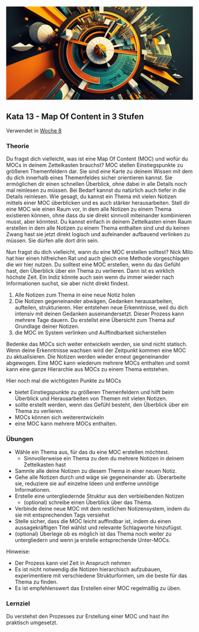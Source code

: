![Kompass](images/woche9.png)

## Kata 13 - Map Of Content in 3 Stufen

Verwendet in [Woche 8](2-1-Woche-8.md)

### Theorie
Du fragst dich vielleicht, was ist eine Map Of Content (MOC) und wofür du MOCs in deinem Zettelkasten brauchst? MOC stellen Einstiegspunkte zu größeren Themenfeldern dar. Sie sind eine Karte zu deinem Wissen mit dem du dich innerhalb eines Themenfeldes sicher orientieren kannst. Sie ermöglichen dir einen schnellen Überblick, ohne dabei in alle Details noch mal reinlesen zu müssen. Bei Bedarf kannst du natürlich auch tiefer in die Details reinlesen. Wie gesagt, du kannst ein Thema mit vielen Notizen mittels einer MOC überblicken und es auch stärker herausarbeiten. Stell dir eine MOC wie einen Raum vor, in dem alle Notizen zu einem Thema existieren können, ohne dass du sie direkt sinnvoll miteinander kombinieren musst, aber könntest. Du kannst einfach in deinem Zettelkasten einen Raum erstellen in dem alle Notizen zu einem Thema enthalten sind und du keinen Zwang hast sie jetzt direkt logisch und aufeinander aufbauend verlinken zu müssen. Sie dürfen alle dort drin sein.

Nun fragst du dich vielleicht, wann du eine MOC erstellen solltest? Nick Milo hat hier einen hilfreichen Rat und auch gleich eine Methode vorgeschlagen die wir hier nutzen. Du solltest eine MOC erstellen, wenn du das Gefühl hast, den Überblick über ein Thema zu verlieren. Dann ist es wirklich höchste Zeit. Ein Indiz könnte auch sein wenn du immer wieder nach Informationen suchst, sie aber nicht direkt findest.


1. Alle Notizen zum Thema in eine neue Notiz holen
2. Die Notizen gegeneinander abwägen, Gedanken herausarbeiten, aufteilen, strukturieren. Hier entstehen neue Erkenntnisse, weil du dich intensiv mit deinen Gedanken auseinandersetzt. Dieser Prozess kann mehrere Tage dauern. Du erstellst eine Übersicht zum Thema auf Grundlage deiner Notizen.
3. die MOC im System verlinken und Auffindbarkeit sicherstellen


Bedenke das MOCs sich weiter entwickeln werden, sie sind nicht statisch. Wenn deine Erkenntnisse wachsen wird der Zeitpunkt kommen eine MOC zu aktualisieren. Die Notizen werden wieder erneut gegeneinander abgewogen. Eine MOC kann wiederum mehrere MOCs enthalten und somit kann eine ganze Hierarchie aus MOCs zu einem Thema entstehen.

Hier noch mal die wichtigsten Punkte zu MOCs
- bietet Einstiegspunkte zu größeren Themenfeldern und hilft beim Überblick und Herausarbeiten von Themen mit vielen Notizen.
- sollte erstellt werden, wenn das Gefühl besteht, den Überblick über ein Thema zu verlieren.
- MOCs können sich weiterentwickeln
- eine MOC kann mehrere MOCs enthalten.

### Übungen
- Wähle ein Thema aus, für das du eine MOC erstellen möchtest.
	- Sinnvollerweise ein Thema zu dem du mehrere Notizen in deinem Zettelkasten hast
- Sammle alle deine Notizen zu diesem Thema in einer neuen Notiz.
- Gehe alle Notizen durch und wäge sie gegeneinander ab. Überarbeite sie, reduziere sie auf einzelne Ideen und entferne unnötige Informationen.
- Erstelle eine untergliedernde Struktur aus den verbleibenden Notizen
	- (optional) schreibe einen Überblick über das Thema.
- Verbinde deine neue MOC mit dem restlichen Notizensystem, indem du sie mit entsprechenden Tags versiehst
- Stelle sicher, dass die MOC leicht auffindbar ist, indem du einen aussagekräftigen Titel wählst und relevante Schlagworte hinzufügst.
- (optional) Überlege ob es möglich ist das Thema noch weiter zu untergliedern und wenn ja erstelle entsprechende Unter-MOCs.

Hinweise:
- Der Prozess kann viel Zeit in Anspruch nehmen
- Es ist nicht notwendig die Notizen hierarchisch aufzubauen, experimentiere mit verschiedene Strukturformen, um die beste für das Thema zu finden.
- Es ist empfehlenswert das Erstellen einer MOC regelmäßig zu üben.


### Lernziel
Du verstehst den Prozesses zur Erstellung einer MOC und hast ihn praktisch umgesetzt.

